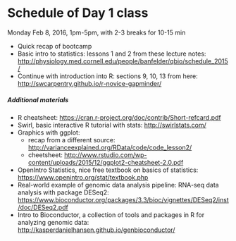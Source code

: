 # Schedule of Day 1 class

Monday Feb 8, 2016, 1pm-5pm, with 2-3 breaks for 10-15 min

- Quick recap of bootcamp
- Basic intro to statistics: lessons 1 and 2 from these lecture notes: http://physiology.med.cornell.edu/people/banfelder/qbio/schedule_2015/
- Continue with introduction into R: sections 9, 10, 13 from here: http://swcarpentry.github.io/r-novice-gapminder/


##### Additional materials

- R cheatsheet: https://cran.r-project.org/doc/contrib/Short-refcard.pdf
- Swirl, basic interactive R tutorial with stats: http://swirlstats.com/
- Graphics with ggplot: 
  - recap from a different source: http://varianceexplained.org/RData/code/code_lesson2/
  - cheetsheet: http://www.rstudio.com/wp-content/uploads/2015/12/ggplot2-cheatsheet-2.0.pdf
- OpenIntro Statistics, nice free textbook on basics of statistics: https://www.openintro.org/stat/textbook.php
- Real-world example of genomic data analysis pipeline: RNA-seq data analysis with package DESeq2: https://www.bioconductor.org/packages/3.3/bioc/vignettes/DESeq2/inst/doc/DESeq2.pdf
- Intro to Bioconductor, a collection of tools and packages in R for analyzing genomic data: http://kasperdanielhansen.github.io/genbioconductor/
